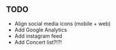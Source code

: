 ## TODO
- Align social media icons (mobile + web)
- Add Google Analytics
- Add instagram feed
- Add Concert list?!?!